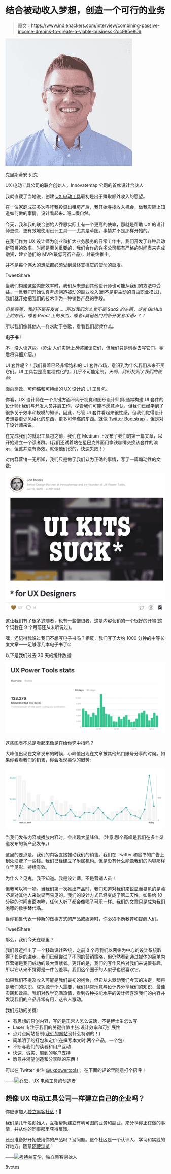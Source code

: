 # 结合被动收入梦想，创造一个可行的业务

> 原文：<https://www.indiehackers.com/interview/combining-passive-income-dreams-to-create-a-viable-business-2dc98be806>

![](img/d6ca5b472fcdd4a07c14158e2fc1db56.png)

克里斯蒂安·贝克

UX 电动工具公司的联合创始人，Innovatemap 公司的首席设计合伙人

我就直截了当地说，创建 [UX 电动工具](https://www.uxpower.tools)最初是出于赚取额外收入的愿望。

在一位家庭成员多次呼吁我投资出租房产后，我开始寻找收入机会，做我实际上知道如何做的事情。设计看起来…嗯…很自然。

今天，我和我的联合创始人乔恩实际上有一个更高的使命，那就是帮助 UX 的设计师更快、更有效地使用设计工具——尤其是草图。事情并不是那样开始的。

在我们作为 UX 设计师为创业和扩大业务服务的日常工作中，我们开发了各种启动新项目的效率。时间是至关重要的，我们合作的许多公司都有严格的时间表来完成融资，建立他们的 MVP(最低可行产品)，并最终推出。

并不是每个伟大的想法都必须受到最终支撑它的使命的启发。

TweetShare

当我们构建这些内部效率时，我们从未想到其他设计师也可能从我们的方法中受益。一旦我们开始认真考虑创造被动的副业收入(而不是更主动的自由职业模式)，我们就开始把我们的技术作为一种销售产品的手段。

*但是等等，我们不是开发者……所以我们怎么卖不是 SaaS 的东西，或者 GitHub 上的东西，或者 React 上的东西，或者<其他热门的新开发者术语>？！*

所以我们像其他人一样求助于谷歌，看看我们*能卖什么。*

**电子书！**

不，没人读这些。(旁注:人们实际上*确实*阅读它们，但我们只是懒得去写它们。稍后将详细介绍。)

UI 套件呢？！我们看着已经非常饱和的 UI 套件市场，意识到为什么我们从来不买它们。UI 工具包是高度程式化的，几乎不可能定制。*天啊，我们找到了我们的使命:*

面向高效、可伸缩和可持续的 UX 设计的 UI 工具包。

你看，UX 设计师在一个关键方面不同于视觉和图形设计师(即通常构建 UI 套件的设计师):我们与开发人员并肩工作，尽管我们可能不愿意承认，但我们已经学到了很多关于效率和规模的知识。因此，尽管 UI 套件看起来很性感，但我们觉得设计者想要更少风格化的东西，更多可伸缩的东西。就像 [Twitter Bootstrap](http://getbootstrap.com) ，但是对于设计师来说。

在完成我们的就职工具包之前，我们在 Medium 上发布了我们的第一篇文章，以开始建立一个读者群。(我们还试着站在星巴克外面用拿铁咖啡交换该套件的演示，但这并没有奏效。就像他们说的，快速失败！)

对内容营销一无所知，我们只是做了我们认为正确的事情，写了一篇煽动性的文章:

[![UI Kits Suck](img/e4de8b2d1b9ba34fad9d55cff16b5585.png)](https://medium.com/ux-power-tools/ui-kits-suck-7bddcdbaa7e5) 

这让我们有了很多追随者，也有一些憎恨者，这是内容营销的一个很好的开端(这个词我在 9 个月前还从未听说过)。

嘿，还记得我说过我们不想写电子书吗？相反，我们写了大约 1000 分钟的中等长度文章——足够写几本电子书了🙄

以下是我们过去 30 天的统计数据:

![UX Power Tools Stats](img/b82a341d8d25cd139b1fe0afa0c8d3cc.png)

这些图表不总是看起来像是在给你竖中指吗？

大峰值出现在文章发布的时候，小峰值出现在文章被其他热门账号分享的时候。如果你看看我们的销售，你会发现类似的趋势:

![UX Power Tools Sales](img/4b6031bfe7c18cad24ac4ef85620d538.png)

当我们发布内容或播放内容时，会出现大量峰值。(注意:那个高峰是我们在多个渠道发布的新产品发布。)

这里的要点是，我们的内容直接推动我们的销售。我们在 Twitter 和脸书的广告上到处浪费了一些钱。我们已经建立了附属机构。但是没有什么能像我们的内容那样立竿见影、持续有效。

为什么？见鬼，我不知道。我是设计师，不是营销人员！

但我可以猜一猜。当我们第一次推出产品时，我们知道对我们来说显而易见的是*而不是*对其他人来说显而易见的。我们的设计方式已经变成了第二天性，如果给 10 分钟的时间当面咆哮，任何人听了都会像喝了可乐一样。我们的文章只是成为我们咆哮的数字替代品。

当你销售代表一种新的做事方式的产品或服务时，你必须不断教育和提醒人们。

TweetShare

那么，我们今天在哪里？

我们最近推出了一个移动设计系统，之前 8 个月我们以网络为中心的设计系统取得了长足的进步。我们已经尝试了不同的营销策略，但仍然看到通过媒体的简单内容营销是我们成功的最大贡献者。更好的是，我们的写作风格对我们来说很有趣，所以它从来不觉得是一件苦差事。我们这个圈子的人似乎也很喜欢它。

如果我们不提及收入可能是我们最初的抱负，但它从未驱动我们今天的决定，那将是我们的失职。成功源于个人需要，我们非常乐意与设计界分享我们的知识、最佳实践和效率。我们对教学充满热情，看到各种技能水平的设计师喜欢我们的内容并发现我们的产品非常有用，这令人激动。

我们成功的关键:

*   有思想的原创内容，写的是正常人怎么说话，不是博士生怎么写
*   Laser 专注于我们的关键价值主张:设计效率和可扩展性
*   点对点网站复制([我们的网站](https://www.uxpower.tools/)没什么特别的！)
*   简单明了的打包和定价(在撰写本文时:两个产品，一个包)
*   不断与我们的读者和用户互动
*   快速、诚实、周到的客户支持
*   愿意并渴望创造和分享酷的东西！

可以在 Twitter 关注 [@uxpowertools](https://twitter.com/uxpowertools) ，在下面的评论里随意打个招呼！

——[<picture id="ember8066252" class="user-avatar ember-view user-link__avatar">![](img/82bd3bb4769a3aa1cd13889ee7c0fa91.png)</picture>乔恩](/jon?id=DfmbkkoGHyZ6uEDjfWZR2ktwSvM2)，UX 电动工具的创造者

## 想像 UX 电动工具公司一样建立自己的企业吗？

你应该加入[独立黑客社区](/)！🤗

我们是几千名创始人，互相帮助建立有利可图的业务和副业。来分享你正在做的事情，并从你的同事那里获得反馈。

还没准备好开始使用你的产品吗？没问题。这个社区是一个认识人、学习和实践的好地方。随意[随便浏览](/)！

——[<picture id="ember8066257" class="user-avatar ember-view user-link__avatar">![](img/82bd3bb4769a3aa1cd13889ee7c0fa91.png)</picture>考特兰艾伦](/csallen?id=ibTLPyjwVebnZjMGKvz6ztarnuV2)，独立黑客创始人

8votes